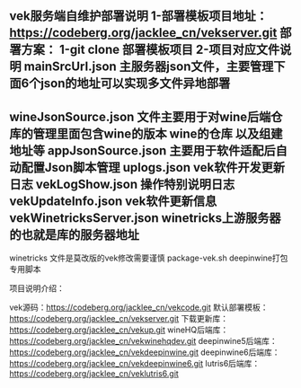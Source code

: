 vek服务端自维护部署说明
1-部署模板项目地址：https://codeberg.org/jacklee_cn/vekserver.git
部署方案：
1-git clone 部署模板项目
2-项目对应文件说明
mainSrcUrl.json 主服务器json文件，主要管理下面6个json的地址可以实现多文件异地部署
--------------------------------------------
wineJsonSource.json 文件主要用于对wine后端仓库的管理里面包含wine的版本 wine的仓库 以及组建地址等
appJsonSource.json 主要用于软件适配后自动配置Json脚本管理
uplogs.json vek软件开发更新日志
vekLogShow.json 操作特别说明日志
vekUpdateInfo.json vek软件更新信息
vekWinetricksServer.json winetricks上游服务器的也就是库的服务器地址
--------------------------------------------
winetricks 文件是莫改版的vek修改需要谨慎
package-vek.sh deepinwine打包专用脚本

项目说明介绍：

vek源码：https://codeberg.org/jacklee_cn/vekcode.git
默认部署模板：https://codeberg.org/jacklee_cn/vekserver.git
下载更新库：https://codeberg.org/jacklee_cn/vekup.git
wineHQ后端库：https://codeberg.org/jacklee_cn/vekwinehqdev.git
deepinwine5后端库：https://codeberg.org/jacklee_cn/vekdeepinwine.git
deepinwine6后端库：https://codeberg.org/jacklee_cn/vekdeepinwine6.git
lutris6后端库：https://codeberg.org/jacklee_cn/veklutris6.git